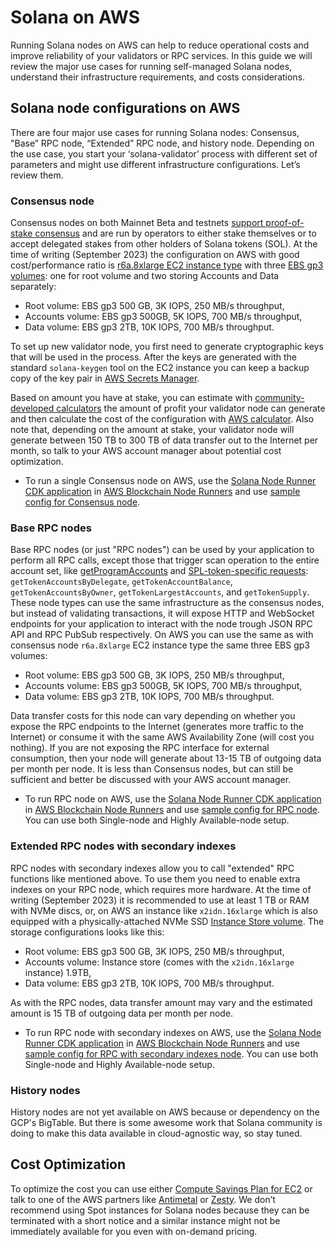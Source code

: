 # Solana on AWS

Running Solana nodes on AWS can help to reduce operational costs and improve reliability of your validators or RPC services. In this guide we will review the major use cases for running self-managed Solana nodes, understand their infrastructure requirements, and costs considerations.

## Solana node configurations on AWS

There are four major use cases for running Solana nodes: Consensus, "Base” RPC node, “Extended” RPC node, and history node. Depending on the use case, you start your ‘solana-validator’ process with different set of parameters and might use different infrastructure configurations. Let’s review them.

### Consensus node

Consensus nodes on both Mainnet Beta and testnets [support proof-of-stake consensus](https://solana.com/staking) and are run by operators to either stake themselves or to accept delegated stakes from other holders of Solana tokens (SOL). At the time of writing (September 2023) the configuration on AWS with good cost/performance ratio is [r6a.8xlarge EC2 instance type](https://aws.amazon.com/ec2/instance-types/r6a/) with three [EBS gp3 volumes](https://aws.amazon.com/ebs/general-purpose/): one for root volume and two storing Accounts and Data separately:
- Root volume: EBS gp3 500 GB, 3K IOPS, 250 MB/s throughput,
- Accounts volume: EBS gp3 500GB, 5K IOPS, 700 MB/s throughput,
- Data volume: EBS gp3 2TB, 10K IOPS, 700 MB/s throughput.
 
To set up new validator node, you first need to generate cryptographic keys that will be used in the process. After the keys are generated with the standard `solana-keygen` tool on the EC2 instance you can keep a backup copy of the key pair in [AWS Secrets Manager](https://docs.aws.amazon.com/secretsmanager/latest/userguide/intro.html).

Based on amount you have at stake, you can estimate with [community-developed calculators](https://www.stakingrewards.com/asset/solana) the amount of profit your validator node can generate and then calculate the cost of the configuration with [AWS calculator](https://calculator.aws/#/). Also note that, depending on the amount at stake, your validator node will generate between 150 TB to 300 TB of data transfer out to the Internet per month, so talk to your AWS account manager about potential cost optimization.

- To run a single Consensus node on AWS, use the [Solana Node Runner CDK application](https://github.com/aws-samples/aws-blockchain-node-runners/tree/solana/lib/solana) in [AWS Blockchain Node Runners](https://aws-samples.github.io/aws-blockchain-node-runners/) and use [sample config for Consensus node](https://github.com/aws-samples/aws-blockchain-node-runners/blob/solana/lib/solana/sample-configs/.env-sample-validator).

### Base RPC nodes

Base RPC nodes (or just "RPC nodes") can be used by your application to perform all RPC calls, except those that trigger scan operation to the entire account set, like [getProgramAccounts](https://docs.solana.com/api/http#getprogramaccounts) and [SPL-token-specific requests](https://docs.solana.com/api/http#gettokenaccountsbydelegate): `getTokenAccountsByDelegate`, `getTokenAccountBalance`, `getTokenAccountsByOwner`, `getTokenLargestAccounts`, and `getTokenSupply`. These node types can use the same infrastructure as the consensus nodes, but instead of validating transactions, it will expose HTTP and WebSocket endpoints for your application to interact with the node trough JSON RPC API and RPC PubSub respectively. On AWS you can use the same as with consensus node `r6a.8xlarge` EC2 instance type the same three EBS gp3 volumes:
- Root volume: EBS gp3 500 GB, 3K IOPS, 250 MB/s throughput,
- Accounts volume: EBS gp3 500GB, 5K IOPS, 700 MB/s throughput,
- Data volume: EBS gp3 2TB, 10K IOPS, 700 MB/s throughput.

Data transfer costs for this node can vary depending on whether you expose the RPC endpoints to the Internet (generates more traffic to the Internet) or consume it with the same AWS Availability Zone (will cost you nothing). If you are not exposing the RPC interface for external consumption, then your node will generate about 13-15 TB of outgoing data per month per node. It is less than Consensus nodes, but can still be sufficient and better be discussed with your AWS account manager.

- To run RPC node on AWS, use the [Solana Node Runner CDK application](https://github.com/aws-samples/aws-blockchain-node-runners/tree/solana/lib/solana) in [AWS Blockchain Node Runners](https://aws-samples.github.io/aws-blockchain-node-runners/) and use [sample config for RPC node](https://github.com/aws-samples/aws-blockchain-node-runners/blob/solana/lib/solana/sample-configs/.env-sample-baserpc). You can use both Single-node and Highly Available-node setup.
 
### Extended RPC nodes with secondary indexes
 
RPC nodes with secondary indexes allow you to call "extended" RPC functions like mentioned above. To use them you need to enable extra indexes on your RPC node, which requires more hardware. At the time of writing (September 2023) it is recommended to use at least 1 TB or RAM with NVMe discs, or, on AWS an instance like `x2idn.16xlarge` which is also equipped with a physically-attached NVMe SSD [Instance Store volume](https://docs.aws.amazon.com/AWSEC2/latest/UserGuide/InstanceStorage.html). The storage configurations looks like this:
- Root volume: EBS gp3 500 GB, 3K IOPS, 250 MB/s throughput,
- Accounts volume: Instance store (comes with the `x2idn.16xlarge` instance) 1.9TB,
- Data volume: EBS gp3 2TB, 10K IOPS, 700 MB/s throughput.
 
As with the RPC nodes, data transfer amount may vary and the estimated amount is 15 TB of outgoing data per month per node.

- To run RPC node with secondary indexes on AWS, use the [Solana Node Runner CDK application](https://github.com/aws-samples/aws-blockchain-node-runners/tree/solana/lib/solana) in [AWS Blockchain Node Runners](https://aws-samples.github.io/aws-blockchain-node-runners/) and use [sample config for RPC with secondary indexes node](https://github.com/aws-samples/aws-blockchain-node-runners/blob/solana/lib/solana/sample-configs/.env-sample-extendedrpc). You can use both Single-node and Highly Available-node setup.
 
### History nodes
 
History nodes are not yet available on AWS because or dependency on the GCP's BigTable. But there is some awesome work that Solana community is doing to make this data available in cloud-agnostic way, so stay tuned.

## Cost Optimization

To optimize the cost you can use either [Compute Savings Plan for EC2](https://aws.amazon.com/savingsplans/compute-pricing/) or talk to one of the AWS partners like [Antimetal](https://www.antimetal.com/) or [Zesty](https://zesty.co/). We don’t recommend using Spot instances for Solana nodes because they can be terminated with a short notice and a similar instance might not be immediately available for you even with on-demand pricing.